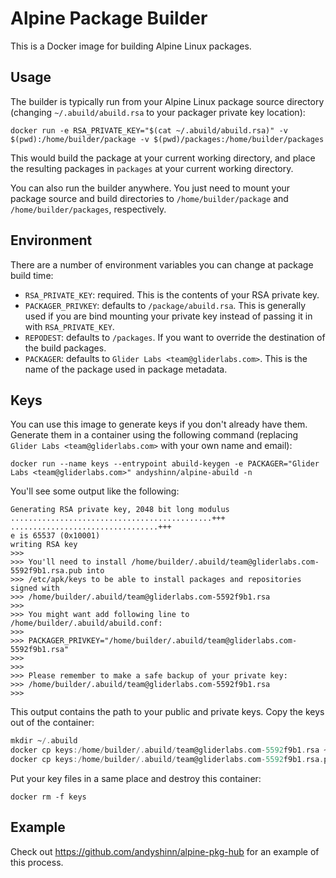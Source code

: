 # Alpine Package Builder

This is a Docker image for building Alpine Linux packages.

## Usage

The builder is typically run from your Alpine Linux package source directory (changing `~/.abuild/abuild.rsa` to your packager private key location):

```
docker run -e RSA_PRIVATE_KEY="$(cat ~/.abuild/abuild.rsa)" -v $(pwd):/home/builder/package -v $(pwd)/packages:/home/builder/packages
```

This would build the package at your current working directory, and place the resulting packages in `packages` at your current working directory.

You can also run the builder anywhere. You just need to mount your package source and build directories to `/home/builder/package` and `/home/builder/packages`, respectively.

## Environment

There are a number of environment variables you can change at package build time:

* `RSA_PRIVATE_KEY`: required. This is the contents of your RSA private key.
* `PACKAGER_PRIVKEY`: defaults to `/package/abuild.rsa`. This is generally used if you are bind mounting your private key instead of passing it in with `RSA_PRIVATE_KEY`.
* `REPODEST`: defaults to `/packages`. If you want to override the destination of the build packages.
* `PACKAGER`: defaults to `Glider Labs <team@gliderlabs.com>`. This is the name of the package used in package metadata.

## Keys

You can use this image to generate keys if you don't already have them. Generate them in a container using the following command (replacing `Glider Labs <team@gliderlabs.com>` with your own name and email):

```
docker run --name keys --entrypoint abuild-keygen -e PACKAGER="Glider Labs <team@gliderlabs.com>" andyshinn/alpine-abuild -n
```

You'll see some output like the following:

```
Generating RSA private key, 2048 bit long modulus
.............................................+++
.................................+++
e is 65537 (0x10001)
writing RSA key
>>>
>>> You'll need to install /home/builder/.abuild/team@gliderlabs.com-5592f9b1.rsa.pub into
>>> /etc/apk/keys to be able to install packages and repositories signed with
>>> /home/builder/.abuild/team@gliderlabs.com-5592f9b1.rsa
>>>
>>> You might want add following line to /home/builder/.abuild/abuild.conf:
>>>
>>> PACKAGER_PRIVKEY="/home/builder/.abuild/team@gliderlabs.com-5592f9b1.rsa"
>>>
>>>
>>> Please remember to make a safe backup of your private key:
>>> /home/builder/.abuild/team@gliderlabs.com-5592f9b1.rsa
>>>
```

This output contains the path to your public and private keys. Copy the keys out of the container:

```a
mkdir ~/.abuild
docker cp keys:/home/builder/.abuild/team@gliderlabs.com-5592f9b1.rsa ~/.abuild/
docker cp keys:/home/builder/.abuild/team@gliderlabs.com-5592f9b1.rsa.pub ~/.abuild/
```

Put your key files in a same place and destroy this container:

```
docker rm -f keys
```

## Example

Check out https://github.com/andyshinn/alpine-pkg-hub for an example of this process.
